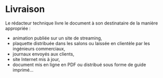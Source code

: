 # Livraison

Le rédacteur technique livre le document à son destinataire de la
manière appropriée :

-   animation publiée sur un site de streaming,
-   plaquette distribuée dans les salons ou laissée en clientèle par les
    ingénieurs commerciaux,
-   journaux envoyés aux clients,
-   site Internet mis à jour,
-   document mis en ligne en PDF ou distribué sous forme de guide
    imprimé...
